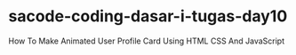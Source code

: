 # sacode-coding-dasar-i-tugas-day10
How To Make Animated User Profile Card Using HTML CSS And JavaScript
